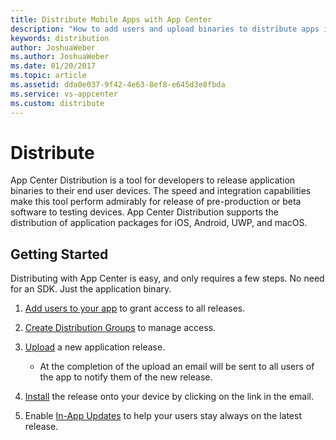 ```yaml
---
title: Distribute Mobile Apps with App Center
description: "How to add users and upload binaries to distribute apps in App Center."
keywords: distribution
author: JoshuaWeber
ms.author: JoshuaWeber
ms.date: 01/20/2017
ms.topic: article
ms.assetid: dda0e037-9f42-4e63-8ef8-e645d3e8fbda
ms.service: vs-appcenter
ms.custom: distribute
---
```


# Distribute

App Center Distribution is a tool for developers to release application binaries to their end user devices. The speed and integration capabilities make this tool perform admirably for release of pre-production or beta software to testing devices. App Center Distribution supports the distribution of application packages for iOS, Android, UWP, and macOS.

## Getting Started

Distributing with App Center is easy, and only requires a few steps. No need for an SDK. Just the application binary.

1. [Add users to your app][add_users] to grant access to all releases.
2. [Create Distribution Groups][dist_groups] to manage access.
3. [Upload][upload] a new application release.
   - At the completion of the upload an email will be sent to all users of the app to notify them of the new release.

4. [Install][install] the release onto your device by clicking on the link in the email.
5. Enable [In-App Updates][in-app-updates] to help your users stay always on the latest release.

[add_users]: ~/dashboard/creating-and-managing-apps.md
[dist_groups]: groups.md
[upload]: uploading.md
[install]: installation.md
[in-app-updates]: inappupdates.md
